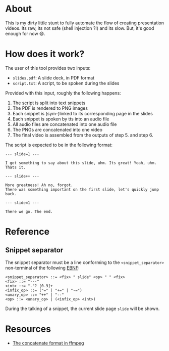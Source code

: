 # About

This is my dirty little stunt to fully automate the flow of creating presentation videos.
Its raw, its not safe (shell injection ?!) and its slow.
But, it's good enough for now :smile:.

# How does it work?

The user of this tool provides two inputs:

- `slides.pdf`: A slide deck, in PDF format
- `script.txt`: A script, to be spoken during the slides

Provided with this input, roughly the following happens:

1. The script is split into text snippets
2. The PDF is rendered to PNG images
3. Each snippet is (sym-)linked to its corresponding page in the slides
4. Each snippet is spoken by tts into an audio file
5. All audio files are concatenated into one audio file
6. The PNGs are concatenated into one video
7. The final video is assembled from the outputs of step 5. and step 6.

The script is expected to be in the following format:

```
--- slide=1 ---

I got something to say about this slide, uhm. Its great! Yeah, uhm. Thats it.

--- slide++ ---

More greatness! Ah no, forgot.
There was something important on the first slide, let's quickly jump back.

--- slide=1 ---

There we go. The end.
```

# Reference

## Snippet separator

The snippet separator must be a line conforming to the `<snippet_separator>` non-terminal of the following [EBNF](https://en.wikipedia.org/wiki/Extended_Backus%E2%80%93Naur_form):

```
<snippet_separator> ::= <fix> " slide" <op> " " <fix>
<fix> ::= "---"
<int> ::= "-"? [0-9]+
<infix_op> ::= ("=" | "+=" | "-=")
<unary_op> ::= "++" | "--"
<op> ::= <unary_op> | (<infix_op> <int>)
```

During the talking of a snippet, the current slide page `slide` will be shown.

# Resources

- [The concatenate format in ffmpeg](https://ffmpeg.org/ffmpeg-formats.html#concat-1)

